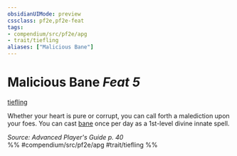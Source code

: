 ```yaml
---
obsidianUIMode: preview
cssclass: pf2e,pf2e-feat
tags:
- compendium/src/pf2e/apg
- trait/tiefling
aliases: ["Malicious Bane"]
---
```

# Malicious Bane  *Feat 5*  
[tiefling](../../rules/traits/tiefling-b1.md)  


Whether your heart is pure or corrupt, you can call forth a malediction upon your foes. You can cast [bane](../spells/bane.md) once per day as a 1st-level divine innate spell.

*Source: Advanced Player's Guide p. 40*  
%% #compendium/src/pf2e/apg #trait/tiefling %%